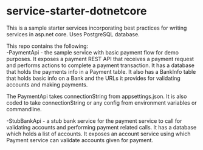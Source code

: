 # service-starter-dotnetcore
This is a sample starter services incorporating best practices for writing services in asp.net core.
Uses PostgreSQL database.

This repo contains the following:  
-PaymentApi - the sample service with basic payment flow for demo purposes. It exposes a payment REST API 
that receives a payment request and performs actions to complete a payment transaction. 
It has a database that holds the payments info in a Payment table. It also has a BankInfo table that holds basic info on 
a Bank and the URLs it provides for validating accounts and making payments. 

The PaymentApi takes connectionString from appsettings.json. It is also coded to take connectionString or any config
from environment variables or commandline. 

-StubBankApi - a stub bank service for the payment service to call for validating accounts and performing payment related calls.
It has a database which holds a list of accounts. It exposes an account service using which Payment service can validate 
accounts given for payment.  
